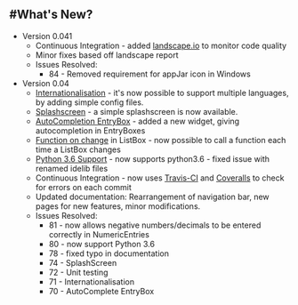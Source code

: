 #What's New?
---

* Version 0.041  
    * Continuous Integration - added [landscape.io](https://landscape.io/github/jarvisteach/appJar/) to monitor code quality
    * Minor fixes based off landscape report
    * Issues Resolved:
        * 84 - Removed requirement for appJar icon in Windows
* Version 0.04  
    * [Internationalisation](/pythonInternationalisation) - it's now possible to support multiple languages, by adding simple config files.
    * [Splashscreen](/splash) - a simple splashscreen is now available.  
    * [AutoCompletion EntryBox](/pythonWidgets/#entry) - added a new widget, giving autocompletion in EntryBoxes  
    * [Function on change](/pythonEvents/#make-stuff-happen) in ListBox - now possible to call a function each time a ListBox changes  
    * [Python 3.6 Support](https://docs.python.org/3.6/whatsnew/3.6.html#idlelib-and-idle) - now supports python3.6 - fixed issue with renamed idelib files  
    * Continuous Integration - now uses [Travis-CI](https://travis-ci.org/jarvisteach/appJar) and [Coveralls](https://coveralls.io/github/jarvisteach/appJar) to check for errors on each commit
    * Updated documentation: Rearrangement of navigation bar, new pages for new features, minor modifications.  
    * Issues Resolved:
        * 81 - now allows negative numbers/decimals to be entered correctly in NumericEntries  
        * 80 - now support Python 3.6
        * 78 - fixed typo in documentation
        * 74 - SplashScreen
        * 72 - Unit testing
        * 71 - Internationalisation
        * 70 - AutoComplete EntryBox
